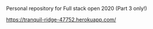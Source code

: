 Personal repository for Full stack open 2020 (Part 3 only!)

https://tranquil-ridge-47752.herokuapp.com/